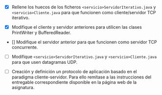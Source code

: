 - [x] Rellene los huecos de los ficheros `<servicio>ServidorIterativo.java` y `<servicio>Cliente.java` para que funcionen como cliente/servidor TCP iterativo.

- [x] Modifique el cliente y servidor anteriores para utilicen las clases PrintWriter y BufferedReader.

- [] Modifique el servidor anterior para que funcionen como servidor TCP concurrente.

- [ ] Modifique `<servicio>ServidorIterativo.java` y `<servicio>Cliente.java` para que usen datagramas UDP.

- [ ] Creación y definición un protocolo de aplicación basado en el paradigma cliente-servidor. Para ello remítase a las instrucciones del entregable correspondiente disponible en la página web de la asignatura.
